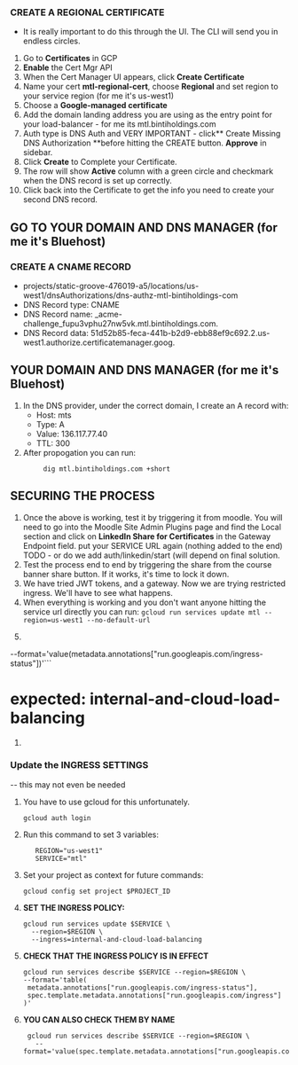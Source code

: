 

### CREATE A REGIONAL CERTIFICATE
- It is really important to do this through the UI. The CLI will send you in endless circles. 
1. Go to **Certificates** in GCP
1. **Enable** the Cert Mgr API
1. When the Cert Manager UI appears, click **Create Certificate**
1. Name your cert **mtl-regional-cert**, choose **Regional** and set region to your service region (for me it's us-west1)
1. Choose a **Google-managed certificate**
1. Add the domain landing address you are using as the entry point for your load-balancer - for me its mtl.bintiholdings.com
1. Auth type is DNS Auth and VERY IMPORTANT - click** Create Missing DNS Authorization **before hitting the CREATE button. **Approve** in sidebar.
1. Click **Create** to Complete your Certificate. 
1. The row will show **Active** column with a green circle and checkmark when the DNS record is set up correctly.
1. Click back into the Certificate to get the info you need to create your second DNS record. 

## GO TO YOUR DOMAIN AND DNS MANAGER (for me it's Bluehost)
### CREATE A CNAME RECORD 
- projects/static-groove-476019-a5/locations/us-west1/dnsAuthorizations/dns-authz-mtl-bintiholdings-com
- DNS Record type: CNAME
- DNS Record name: _acme-challenge_fupu3vphu27nw5vk.mtl.bintiholdings.com.
- DNS Record data: 51d52b85-feca-441b-b2d9-ebb88ef9c692.2.us-west1.authorize.certificatemanager.goog.










## YOUR DOMAIN AND DNS MANAGER (for me it's Bluehost)
1. In the DNS provider, under the correct domain, I create an A record with:
   - Host: mts
   - Type: A
   - Value: 136.117.77.40 
   - TTL: 300
1. After propogation you can run:
    ```
         dig mtl.bintiholdings.com +short
    ```





## SECURING THE PROCESS
1. Once the above is working, test it by triggering it from moodle. You will need to go into the Moodle Site Admin Plugins page and find the Local section and click on **LinkedIn Share for Certificates** in the Gateway Endpoint field. put your SERVICE URL again (nothing added to the end) TODO - or do we add auth/linkedin/start (will depend on final solution.
1. Test the process end to end by triggering the share from the course banner share button. If it works, it's time to lock it down.
1. We have tried JWT tokens, and a gateway. Now we are trying restricted ingress. We'll have to see what happens. 
1. When everything is working and you don't want anyone hitting the service url directly you can run: 
```gcloud run services update mtl --region=us-west1 --no-default-url```
1. ```gcloud run services describe mtl --region=us-west1 \
  --format='value(metadata.annotations["run.googleapis.com/ingress-status"])'```
# expected: internal-and-cloud-load-balancing
1. 

### Update the INGRESS SETTINGS
-- this may not even be needed
1. You have to use gcloud for this unfortunately.
    ```
   gcloud auth login
    ```
1. Run this command to set 3 variables: 
    ```PROJECT_ID = 'static-groove-476019-a5'
       REGION="us-west1"
       SERVICE="mtl"
    ```
1. Set your project as context for future commands:
     ```
   gcloud config set project $PROJECT_ID
     ```
   
1. **SET THE INGRESS POLICY:**
   ```
   gcloud run services update $SERVICE \
     --region=$REGION \
     --ingress=internal-and-cloud-load-balancing
   ```
1. **CHECK THAT THE INGRESS POLICY IS IN EFFECT** 
   ```
   gcloud run services describe $SERVICE --region=$REGION \
   --format='table(
    metadata.annotations["run.googleapis.com/ingress-status"],
    spec.template.metadata.annotations["run.googleapis.com/ingress"]
   )'
   ```
1. **YOU CAN ALSO CHECK THEM BY NAME**
   ```
    gcloud run services describe $SERVICE --region=$REGION \
      --format='value(spec.template.metadata.annotations["run.googleapis.com/ingress"])'
   ```
